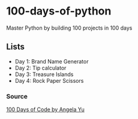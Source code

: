 # 100-days-of-python
Master Python by building 100 projects in 100 days 

## Lists
- Day 1: Brand Name Generator
- Day 2: Tip calculator 
- Day 3: Treasure Islands
- Day 4: Rock Paper Scissors 

### Source
[100 Days of Code by Angela Yu](https://www.udemy.com/course/100-days-of-code/)
